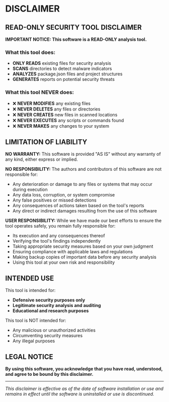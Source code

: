 # DISCLAIMER

## READ-ONLY SECURITY TOOL DISCLAIMER

**IMPORTANT NOTICE: This software is a READ-ONLY analysis tool.**

### What this tool does:

- **ONLY READS** existing files for security analysis
- **SCANS** directories to detect malware indicators
- **ANALYZES** package.json files and project structures
- **GENERATES** reports on potential security threats

### What this tool NEVER does:

- ❌ **NEVER MODIFIES** any existing files
- ❌ **NEVER DELETES** any files or directories
- ❌ **NEVER CREATES** new files in scanned locations
- ❌ **NEVER EXECUTES** any scripts or commands found
- ❌ **NEVER MAKES** any changes to your system

## LIMITATION OF LIABILITY

**NO WARRANTY:** This software is provided "AS IS" without any warranty of any kind, either express or implied.

**NO RESPONSIBILITY:** The authors and contributors of this software are not responsible for:

- Any deterioration or damage to any files or systems that may occur during execution
- Any data loss, corruption, or system compromise
- Any false positives or missed detections
- Any consequences of actions taken based on the tool's reports
- Any direct or indirect damages resulting from the use of this software

**USER RESPONSIBILITY:** While we have made our best efforts to ensure the tool operates safely, you remain fully responsible for:

- Its execution and any consequences thereof
- Verifying the tool's findings independently
- Taking appropriate security measures based on your own judgment
- Ensuring compliance with applicable laws and regulations
- Making backup copies of important data before any security analysis
- Using this tool at your own risk and responsibility

## INTENDED USE

This tool is intended for:

- **Defensive security purposes only**
- **Legitimate security analysis and auditing**
- **Educational and research purposes**

This tool is NOT intended for:

- Any malicious or unauthorized activities
- Circumventing security measures
- Any illegal purposes

## LEGAL NOTICE

**By using this software, you acknowledge that you have read, understood, and agree to be bound by this disclaimer.**

---

*This disclaimer is effective as of the date of software installation or use and remains in effect until the software is uninstalled or use is
discontinued.*

